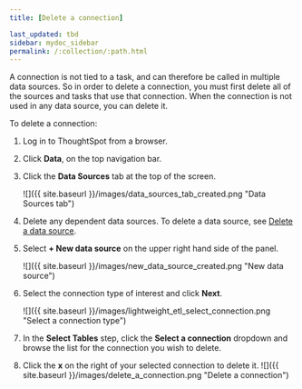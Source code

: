 ```yaml
---
title: [Delete a connection]

last_updated: tbd
sidebar: mydoc_sidebar
permalink: /:collection/:path.html
---
```

A connection is not tied to a task, and can therefore be called in multiple data sources. So in order to delete a connection, you must first delete all of the sources and tasks that use that connection. When the connection is not used in any data source, you can delete it.

To delete a connection:

1. Log in to ThoughtSpot from a browser.

2. Click **Data**, on the top navigation bar.

3.  Click the **Data Sources** tab at the top of the screen.

    ![]({{ site.baseurl }}/images/data_sources_tab_created.png "Data Sources tab")

4. Delete any dependent data sources. To delete a data source, see [Delete a data source](delete-data-source.html#).

5. Select **+ New data source** on the upper right hand side of the panel.

     ![]({{ site.baseurl }}/images/new_data_source_created.png "New data source")

6. Select the connection type of interest and click **Next**.

     ![]({{ site.baseurl }}/images/lightweight_etl_select_connection.png "Select a connection type")

7. In the **Select Tables** step, click the **Select a connection** dropdown and browse the list for the connection you wish to delete.

8. Click the **x** on the right of your selected connection to delete it.
     ![]({{ site.baseurl }}/images/delete_a_connection.png "Delete a connection")
